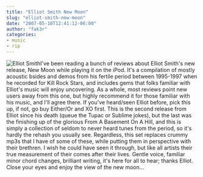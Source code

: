 ```yaml
---
title: "Elliot Smith New Moon"
slug: "elliot-smith-new-moon"
date: "2007-05-10T12:41:12-06:00"
author: "fak3r"
categories:
- music
- rip
---
```


![Elliot Smith](http://fak3r.com/wp-content/uploads/2007/05/elliottsmithpromo.jpg)I've been reading a bunch of reviews about Elliot Smith's new release, New Moon while playing it on the iPod.  It's a compilation of mostly acoustic bsides and demos from his fertile period between 1995-1997 when he recorded for Kill Rock Stars, and includes gems that folks familiar with Elliot's music will enjoy uncovering.  As a whole, most reviews point new users away from this one, but highly recommend it for those familiar with his music, and I'll agree there.  If you've heard/seen Elliot before, pick this up, if not, go buy Either/Or and XO first.  This is the second release from Elliot since his death (queue the Tupac or Sublime jokes), but the last was the finishing up of the glorious From A Basement On A Hill, and this is simply a collection of seldom to never heard tunes from the period, so it's hardly the rehash you usually see.  Regardless, this set replaces crummy mp3s that I have of some of these, while putting them in perspective with their brethren.  I wish he could have seen it through, but like all artists their true measurement of their comes after their lives.  Gentle voice, familiar minor chord changes, brilliant writing, it's here for all to hear; thanks Elliot.  Close your eyes and enjoy the view of the new moon...
